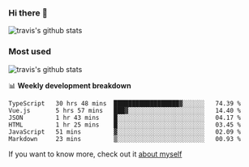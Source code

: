 ### Hi there 👋

<!--
**HondryTravis/HondryTravis** is a ✨ _special_ ✨ repository because its `README.md` (this file) appears on your GitHub profile.

Here are some ideas to get you started:

- 🔭 I’m currently working on ...
- 🌱 I’m currently learning ...
- 👯 I’m looking to collaborate on ...
- 🤔 I’m looking for help with ...
- 💬 Ask me about ...
- 📫 How to reach me: ...
- 😄 Pronouns: ...
- ⚡ Fun fact: ...
-->

![travis's github stats](https://github-readme-stats.vercel.app/api?username=HondryTravis&hide=stars)
### Most used
![travis's github stats](https://github-readme-stats.anuraghazra1.vercel.app/api/top-langs/?username=HondryTravis&layout=compact&hide_title=true)

📊 **Weekly development breakdown**

<!--START_SECTION:waka-->

```text
TypeScript   30 hrs 48 mins  ██████████████████▓░░░░░░   74.39 %
Vue.js       5 hrs 57 mins   ███▓░░░░░░░░░░░░░░░░░░░░░   14.40 %
JSON         1 hr 43 mins    █░░░░░░░░░░░░░░░░░░░░░░░░   04.17 %
HTML         1 hr 25 mins    █░░░░░░░░░░░░░░░░░░░░░░░░   03.45 %
JavaScript   51 mins         ▓░░░░░░░░░░░░░░░░░░░░░░░░   02.09 %
Markdown     23 mins         ▒░░░░░░░░░░░░░░░░░░░░░░░░   00.93 %
```

<!--END_SECTION:waka-->

If you want to know more, check out it [about myself](https://hondrytravis.github.io/)
